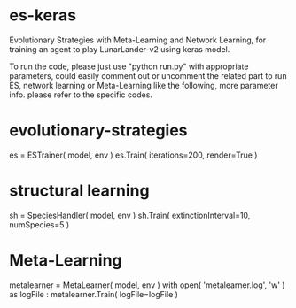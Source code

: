 # es-keras

Evolutionary Strategies with Meta-Learning and Network Learning, for training an agent to play LunarLander-v2 using keras model.

To run the code, please just use "python run.py" with appropriate parameters, could easily comment out or uncomment the related part to run ES, network learning or Meta-Learning like the following, more parameter info. please refer to the specific codes.

# evolutionary-strategies
es = ESTrainer( model, env )
es.Train( iterations=200, render=True )

# structural learning
sh = SpeciesHandler( model, env )
sh.Train( extinctionInterval=10, numSpecies=5 )

# Meta-Learning
metalearner = MetaLearner( model, env )
with open( 'metalearner.log', 'w' ) as logFile :
	metalearner.Train( logFile=logFile )

